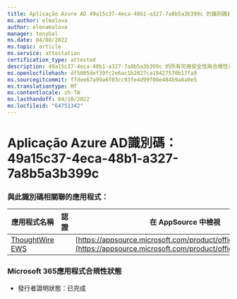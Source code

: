 ```yaml
---
title: Aplicação Azure AD 49a15c37-4eca-48b1-a327-7a8b5a3b399c 的識別碼資訊
ms.author: elmalova
author: elenamalova
manager: tonybal
ms.date: 04/08/2022
ms.topic: article
ms.service: attestation
certification_type: attested
description: 49a15c37-4eca-48b1-a327-7a8b5a3b399c 的所有可用安全性與合規性資訊。
ms.openlocfilehash: df5005def39fc2e6ac1b2027ca19427570b17fa9
ms.sourcegitcommit: ffdee67a99a6f03cc93fe4d99f00e484b9a8a0e5
ms.translationtype: MT
ms.contentlocale: zh-TW
ms.lasthandoff: 04/10/2022
ms.locfileid: "64751342"
---
```

# <a name="azure-app-id-49a15c37-4eca-48b1-a327-7a8b5a3b399c"></a>Aplicação Azure AD識別碼：49a15c37-4eca-48b1-a327-7a8b5a3b399c


### <a name="apps-associated-with-this-id"></a>與此識別碼相關聯的應用程式：
| **應用程式名稱** | **認證** | **在 AppSource 中檢視** |
|--------------|---------------|-----------------------|
| [ThoughtWire EWS](../forward/WA200003239.md) |  | [https://appsource.microsoft.com/product/office/WA200003239](https://appsource.microsoft.com/product/office/WA200003239) |

### <a name="microsoft-365-app-compliance-status"></a>Microsoft 365應用程式合規性狀態
- 發行者證明狀態：已完成
